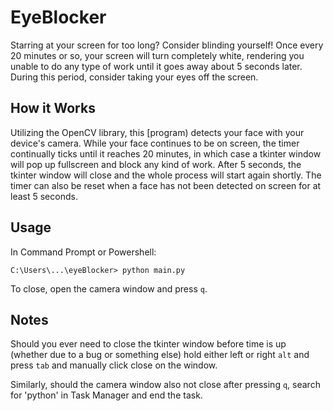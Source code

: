 # EyeBlocker
Starring at your screen for too long? Consider blinding yourself! Once every 20 minutes or so, your screen will turn completely white, rendering you unable to do any type of work until it goes away about 5 seconds later.
During this period, consider taking your eyes off the screen. 

## How it Works
Utilizing the OpenCV library, this [program) detects your face with your device's camera. While your face continues to be on screen, the timer continually ticks until it reaches 20 minutes, in which case a tkinter window will pop up fullscreen and block any kind of work. After 5 seconds, the tkinter window will close and the whole process will start again shortly. The timer can also be reset when a face has not been detected on screen for at least 5 seconds. 

## Usage
In Command Prompt or Powershell:
```
C:\Users\...\eyeBlocker> python main.py
```
To close, open the camera window and press `q`.

## Notes
Should you ever need to close the tkinter window before time is up (whether due to a bug or something else) hold either left or right `alt` and press `tab` and manually click close on the window.  
  
Similarly, should the camera window also not close after pressing `q`, search for 'python' in Task Manager and end the task.
